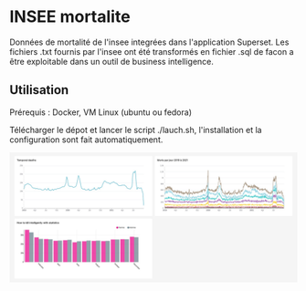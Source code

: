 # INSEE mortalite

Données de mortalité de l'insee integrées dans l'application Superset.
Les fichiers .txt fournis par l'insee ont été transformés en fichier .sql
de facon a être exploitable dans un outil de business intelligence.


## Utilisation

Prérequis : Docker, VM Linux (ubuntu ou fedora)

Télécharger le dépot et lancer le script ./lauch.sh, l'installation et 
la configuration sont fait automatiquement.

![Dashboard Thumbnail](https://github.com/Nolaan/insee_fatalities/blob/master/dashboard.jpg?raw=true)

